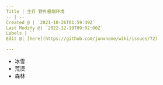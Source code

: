 ```yaml
---
Title | 生存 野外极端环境
-- | --
Created @ | `2021-10-26T01:59:49Z`
Last Modify @| `2022-12-19T09:02:00Z`
Labels | ``
Edit @| [here](https://github.com/junxnone/wiki/issues/72)

---
```

- 冰雪
- 荒漠
- 森林

